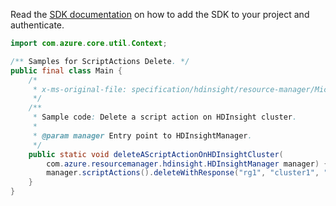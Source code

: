Read the [SDK documentation](https://github.com/Azure/azure-sdk-for-java/blob/azure-resourcemanager-hdinsight_1.0.0-beta.5/sdk/hdinsight/azure-resourcemanager-hdinsight/README.md) on how to add the SDK to your project and authenticate.

```java
import com.azure.core.util.Context;

/** Samples for ScriptActions Delete. */
public final class Main {
    /*
     * x-ms-original-file: specification/hdinsight/resource-manager/Microsoft.HDInsight/stable/2021-06-01/examples/DeleteScriptAction.json
     */
    /**
     * Sample code: Delete a script action on HDInsight cluster.
     *
     * @param manager Entry point to HDInsightManager.
     */
    public static void deleteAScriptActionOnHDInsightCluster(
        com.azure.resourcemanager.hdinsight.HDInsightManager manager) {
        manager.scriptActions().deleteWithResponse("rg1", "cluster1", "scriptName", Context.NONE);
    }
}
```
